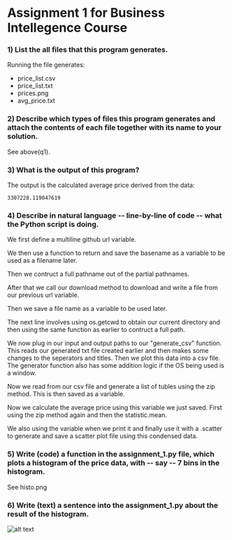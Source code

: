 # Assignment 1 for Business Intellegence Course

### 1) List the all files that this program generates.

Running the file generates:
* price_list.csv 
* price_list.txt
* prices.png
* avg_price.txt

### 2) Describe which types of files this program generates and attach the contents of each file together with its name to your solution.

See above(q1).

### 3) What is the output of this program?

The output is the calculated average price derived from the data: 

`3307228.119047619`

### 4) Describe in natural language -- line-by-line of code -- what the Python script is doing.

We first define a multiline github url variable. 

We then use a function to return and save the basename as a variable to be used as a filename later.

Then we contruct a full pathname out of the partial pathnames.

After that we call our download method to download and write a file from our previous url variable.

Then we save a file name as a variable to be used later.

The next line involves using os.getcwd to obtain our current directory and then using the same function as earlier to contruct a full path.

We now plug in our input and output paths to our "generate_csv" function. This reads our generated txt file created earlier and then makes some changes to the seperators and titles. Then we plot this data into a csv file. The generator function also has some addition logic if the OS being used is a window. 

Now we read from our csv file and generate a list of tubles using the zip method. This is then saved as a variable. 

Now we calculate the average price using this variable we just saved. First using the zip method again and then the statistic.mean. 

We also using the variable when we print it and finally use it with a .scatter to generate and save a scatter plot file using this condensed data.


### 5) Write (code) a function in the assignment_1.py file, which plots a histogram of the price data, with -- say -- 7 bins in the histogram.

See histo.png


### 6) Write (text) a sentence into the assignment_1.py about the result of the histogram.

![alt text](https://github.com/grimetone/BI/tree/master/Assignment1/histo.png)